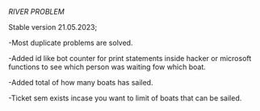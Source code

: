 *RIVER PROBLEM*


Stable version 21.05.2023; 

-Most duplicate problems are solved.

-Added id like bot counter for print statements inside hacker or microsoft functions to see which person was waiting fow which boat.

-Added total of how many boats has sailed.

-Ticket sem exists incase you want to limit of boats that can be sailed.

